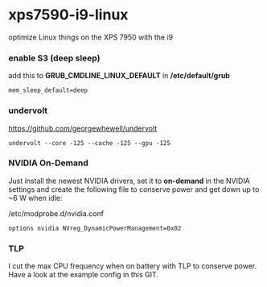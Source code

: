 # xps7590-i9-linux
optimize Linux things on the XPS 7950 with the i9

### enable S3 (deep sleep)

add this to **GRUB_CMDLINE_LINUX_DEFAULT** in **/etc/default/grub**
```
mem_sleep_default=deep
```

### undervolt

https://github.com/georgewhewell/undervolt

```
undervolt --core -125 --cache -125 --gpu -125
```

### NVIDIA On-Demand

Just install the newest NVIDIA drivers, set it to **on-demand** in the NVIDIA settings and create the following file to conserve power and get down up to ~6 W when idle:

/etc/modprobe.d/nvidia.conf

```
options nvidia NVreg_DynamicPowerManagement=0x02
```

### TLP

I cut the max CPU frequency when on battery with TLP to conserve power.
Have a look at the example config in this GIT.
